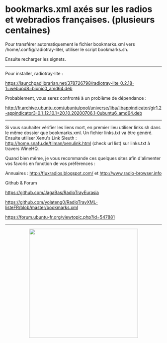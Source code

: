 # bookmarks.xml axés sur les radios et webradios françaises. (plusieurs centaines)

Pour transférer automatiquement le fichier bookmarks.xml vers /home/.config/radiotray-lite/, utiliser le script bookmarks.sh.

Ensuite recharger les signets.

-----------------

Pour installer, radiotray-lite : 

https://launchpadlibrarian.net/378726798/radiotray-lite_0.2.18-1~webupd8~bionic0_amd64.deb

Probablement, vous serez confronté à un problème de dépendance :

http://fr.archive.ubuntu.com/ubuntu/pool/universe/liba/libappindicator/gir1.2-appindicator3-0.1_12.10.1+20.10.20200706.1-0ubuntu6_amd64.deb

-----------------

Si vous souhaiter vérifier les liens mort, en premier lieu utiliser links.sh dans le même dossier que bookmarks.xml. Un fichier links.txt va être généré.
Ensuite utiliser Xenu's Link Sleuth : http://home.snafu.de/tilman/xenulink.html (check url list) sur links.txt à travers WineHQ.

Quand bien même, je vous recommande ces quelques sites afin d'alimenter vos favoris en fonction de vos préférences :

Annuaires : http://fluxradios.blogspot.com/ et http://www.radio-browser.info

Github & Forum

https://github.com/JagaBas/RadioTrayEurasia

https://github.com/yolateng0/RadioTrayXML-listeFR/blob/master/bookmarks.xml

https://forum.ubuntu-fr.org/viewtopic.php?id=547881

-----------------


<p align="center">
  <img src="https://user-images.githubusercontent.com/5204232/51091209-ce428300-1787-11e9-8e64-3b9eb69cdb78.png" width="350"/>
</p>
